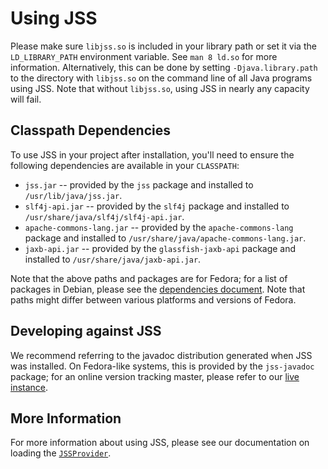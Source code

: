 # Using JSS

Please make sure `libjss.so` is included in your library path or set it via
the `LD_LIBRARY_PATH` environment variable. See `man 8 ld.so` for more
information. Alternatively, this can be done by setting `-Djava.library.path`
to the directory with `libjss.so` on the command line of all Java programs
using JSS. Note that without `libjss.so`, using JSS in nearly any capacity
will fail.

## Classpath Dependencies

To use JSS in your project after installation, you'll need to ensure the
following dependencies are available in your `CLASSPATH`:

 - `jss.jar` -- provided by the `jss` package and installed to
   `/usr/lib/java/jss.jar`.
 - `slf4j-api.jar` -- provided by the `slf4j` package and installed to
   `/usr/share/java/slf4j/slf4j-api.jar`.
 - `apache-commons-lang.jar` -- provided by the `apache-commons-lang` package
   and installed to `/usr/share/java/apache-commons-lang.jar`.
 - `jaxb-api.jar` -- provided by the `glassfish-jaxb-api` package
   and installed to `/usr/share/java/jaxb-api.jar`.

Note that the above paths and packages are for Fedora; for a list of packages
in Debian, please see the [dependencies document](dependencies.md). Note that
paths might differ between various platforms and versions of Fedora.

## Developing against JSS

We recommend referring to the javadoc distribution generated when JSS was
installed. On Fedora-like systems, this is provided by the `jss-javadoc`
package; for an online version tracking master, please refer to our
[live instance](https://dogtagpki.github.io/jss/javadoc/index.html).

## More Information

For more information about using JSS, please see our documentation on loading
the [`JSSProvider`](usage/jssprovider.md).
